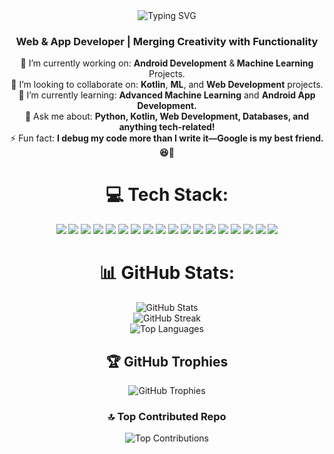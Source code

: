 <div align="center">
  <img src="https://readme-typing-svg.herokuapp.com?font=Caveat&weight=700&size=40&pause=2&speed=20&color=F7F7F7&background=30AADD00&center=true&vCenter=true&random=false&width=1080&height=250&lines=Hello!%F0%9F%91%8B;I'm+Pradeep;Welcome+To+My+GitHub!%F0%9F%98%8A" alt="Typing SVG" />

</div>

<h3 align=center> Web & App Developer | Merging Creativity with Functionality</h3>
<div align = center>
🔭 I’m currently working on: <strong>Android Development</strong> &<strong> Machine Learning</strong> Projects.<br>
👯 I’m looking to collaborate on: <strong>Kotlin</strong>, <strong>ML</strong>, and <strong>Web Development</strong> projects.<br>
🌱 I’m currently learning: <strong>Advanced Machine Learning</strong> and <strong>Android App Development.</strong><br>
💬 Ask me about: <strong>Python, Kotlin, Web Development, Databases, and anything tech-related!</strong><br>
⚡ Fun fact: <strong>I debug my code more than I write it—Google is my best friend. 😆🔧</strong>

<!--
## 🌐 Socials:
<p align="center">
  <a href="https://instagram.com/_.gowthammmmm"><img src="https://img.shields.io/badge/Instagram-%23E4405F.svg?logo=Instagram&logoColor=white"></a>
  <a href="https://linkedin.com/in/gplgowthamchand"><img src="https://img.shields.io/badge/LinkedIn-%230077B5.svg?logo=linkedin&logoColor=white"></a>
  <a href="mailto:gpl.gowthamchand@gmail.com"><img src="https://img.shields.io/badge/Email-D14836?logo=gmail&logoColor=white"></a>
  <a href="https://discordapp.com/users/_.gowthammm"><img src="https://img.shields.io/badge/Discord-purple?logo=discord&logoColor=white"></a>

</p>  -->

# 💻 Tech Stack:
<p align="center">
    <img src="https://img.shields.io/badge/kotlin-%237F52FF.svg?style=flat&logo=kotlin&logoColor=white">
    <img src="https://img.shields.io/badge/python-3670A0?style=flat&logo=python&logoColor=ffdd54">
    <img src="https://img.shields.io/badge/c-%2300599C.svg?style=flat&logo=c&logoColor=white">

  <img src="https://img.shields.io/badge/html5-%23E34F26.svg?style=flat&logo=html5&logoColor=white">
  <img src="https://img.shields.io/badge/javascript-%23323330.svg?style=flat&logo=javascript&logoColor=%23F7DF1E">
  <img src="https://img.shields.io/badge/css3-%231572B6.svg?style=flat&logo=css3&logoColor=white">

  <img src="https://img.shields.io/badge/numpy-%23013243.svg?style=flat&logo=numpy&logoColor=white">
  <img src="https://img.shields.io/badge/pandas-%23150458.svg?style=flat&logo=pandas&logoColor=white">
  
  <img src="https://img.shields.io/badge/mysql-4479A1.svg?style=flat&logo=mysql&logoColor=white">
  <img src="https://img.shields.io/badge/git-%23F05033.svg?style=flat&logo=git&logoColor=white">
  <img src="https://img.shields.io/badge/github-%23121011.svg?style=flat&logo=github&logoColor=white">
  <img src="https://img.shields.io/badge/postman-FF6C37?style=flat&logo=postman&logoColor=white">
  <img src="https://img.shields.io/badge/Portfolio-%23000000.svg?style=flat&logo=firefox&logoColor=#FF7139">

 <img src="https://img.shields.io/badge/steam-%23000000.svg?style=flat&logo=steam&logoColor=white">
<img src="https://img.shields.io/badge/riotgames-D32936.svg?style=flat&logo=riotgames&logoColor=white">
<img src="https://img.shields.io/badge/epicgames-%23313131.svg?style=flat&logo=epicgames&logoColor=white">
<img src="https://img.shields.io/badge/ea-%23000000.svg?style=flat&logo=ea&logoColor=white">

  <img src="https://img.shields.io/badge/Canva-%2300C4CC.svg?style=flat&logo=Canva&logoColor=white">
</p>

# 📊 GitHub Stats:
<p align="center">
  <img src="https://github-readme-stats.vercel.app/api?username=pradeep-CodeZd&theme=gotham&hide_border=true&include_all_commits=true&count_private=false" alt="GitHub Stats">
  <br>
  <img src="https://github-readme-streak-stats.herokuapp.com/?user=pradeep-CodeZ&theme=gotham&hide_border=true" alt="GitHub Streak">
  <br>
  <img src="https://github-readme-stats.vercel.app/api/top-langs/?username=pradeep-CodeZ&theme=gotham&hide_border=true&include_all_commits=true&count_private=false&layout=compact" alt="Top Languages">
</p>

## 🏆 GitHub Trophies
<p align="center">
  <img src="https://github-profile-trophy.vercel.app/?username=pradeep-CodeZ&theme=gotham&no-frame=true&no-bg=true&margin-w=4" alt="GitHub Trophies">
</p>

### 🔝 Top Contributed Repo
<p align="center">
  <img src="https://github-contributor-stats.vercel.app/api?username=pradeep-CodeZ&limit=5&theme=dark&combine_all_yearly_contributions=true" alt="Top Contributions">
</p>

<!-- Proudly created with GPRM ( https://gprm.itsvg.in ) -->
